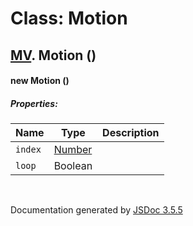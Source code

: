 # Class: Motion

## [MV](MV.html).  Motion ()

#### new Motion ()

##### Properties:

| Name | Type | Description |
| --- | --- | --- |
| `index` | [Number](Number.html) |  |
| `loop` | Boolean |  |

<dl>
</dl>
 <br>

  Documentation generated by [JSDoc 3.5.5](https://github.com/jsdoc3/jsdoc)
